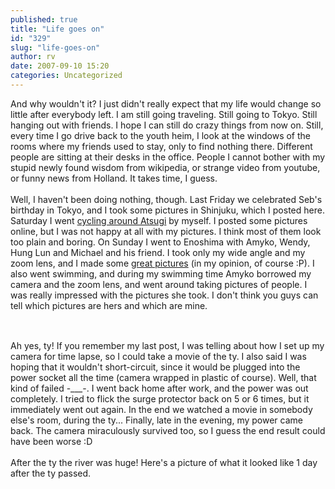 ```yaml
---
published: true
title: "Life goes on"
id: "329"
slug: "life-goes-on"
author: rv
date: 2007-09-10 15:20
categories: Uncategorized
---
```

And why wouldn't it? I just didn't really expect that my life would change so little after everybody left. I am still going traveling. Still going to Tokyo. Still hanging out with friends. I hope I can still do crazy things from now on. Still, every time I go drive back to the youth heim, I look at the windows of the rooms where my friends used to stay, only to find nothing there. Different people are sitting at their desks in the office. People I cannot bother with my stupid newly found wisdom from wikipedia, or strange video from youtube, or funny news from Holland. It takes time, I guess.<br /><br />Well, I haven't been doing nothing, though. Last Friday we celebrated Seb's birthday in Tokyo, and I took some pictures in Shinjuku, which I posted here. Saturday I went <a href="http://picasaweb.google.co.jp/mrhazard/CyclingAtsugi">cycling around Atsugi</a> by myself. I posted some pictures online, but I was not happy at all with my pictures. I think most of them look too plain and boring. On Sunday I went to Enoshima with Amyko, Wendy, Hung Lun and Michael and his friend. I took only my wide angle and my zoom lens, and I made some <a href="http://picasaweb.google.co.jp/mrhazard/Enoshima">great pictures</a> (in my opinion, of course :P). I also went swimming, and during my swimming time Amyko borrowed my camera and the zoom lens, and went around taking pictures of people. I was really impressed with the pictures she took. I don't think you guys can tell which pictures are hers and which are mine.<br /><br /><a href="http://bp3.blogger.com/_RIq3e2nKDHo/RuVk37R1c7I/AAAAAAAABp0/_rm6YF6mcpY/s1600-h/IMG_4184.JPG"><img style="display:block;text-align:center;cursor:pointer;margin:0 auto 10px;" src="http://bp3.blogger.com/_RIq3e2nKDHo/RuVk37R1c7I/AAAAAAAABp0/_rm6YF6mcpY/s320/IMG_4184.JPG" alt="" border="0" /></a><a href="http://bp1.blogger.com/_RIq3e2nKDHo/RuVl8bR1c-I/AAAAAAAABqk/SU1xiiSAT6Q/s1600-h/IMG_4206.JPG"><img style="display:block;text-align:center;cursor:pointer;margin:0 auto 10px;" src="http://bp1.blogger.com/_RIq3e2nKDHo/RuVl8bR1c-I/AAAAAAAABqk/SU1xiiSAT6Q/s320/IMG_4206.JPG" alt="" border="0" /></a><a href="http://bp1.blogger.com/_RIq3e2nKDHo/RuVk6bR1c9I/AAAAAAAABqc/jt6NeiGSOuY/s1600-h/IMG_4234.JPG"><img style="display:block;text-align:center;cursor:pointer;margin:0 auto 10px;" src="http://bp1.blogger.com/_RIq3e2nKDHo/RuVk6bR1c9I/AAAAAAAABqc/jt6NeiGSOuY/s320/IMG_4234.JPG" alt="" border="0" /></a>Ah yes, ty! If you remember my last post, I was telling about how I set up my camera for time lapse, so I could take a movie of the ty. I also said I was hoping that it wouldn't short-circuit, since it would be plugged into the power socket all the time (camera wrapped in plastic of course). Well, that kind of failed -___-. I went back home after work, and the power was out completely. I tried to flick the surge protector back on 5 or 6 times, but it immediately went out again. In the end we watched a movie in somebody else's room, during the ty... Finally, late in the evening, my power came back. The camera miraculously survived too, so I guess the end result could have been worse :D<br /><br />After the ty the river was huge! Here's a picture of what it looked like 1 day after the ty passed.<br /><br /><a href="http://bp2.blogger.com/_RIq3e2nKDHo/RuVkZrR1cfI/AAAAAAAABmQ/klQ2ozPEwBE/s1600-h/IMG_4147.JPG"><img style="display:block;text-align:center;cursor:pointer;margin:0 auto 10px;" src="http://bp2.blogger.com/_RIq3e2nKDHo/RuVkZrR1cfI/AAAAAAAABmQ/klQ2ozPEwBE/s400/IMG_4147.JPG" alt="" border="0" /></a>